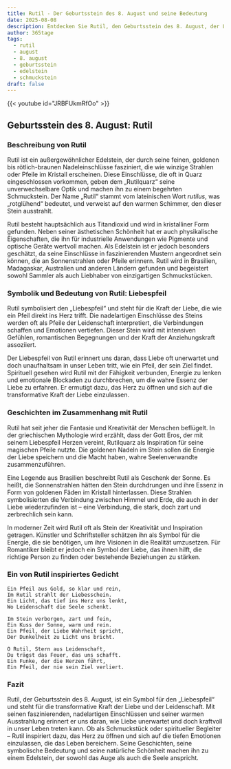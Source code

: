 ```yaml
---
title: Rutil - Der Geburtsstein des 8. August und seine Bedeutung
date: 2025-08-08
description: Entdecken Sie Rutil, den Geburtsstein des 8. August, der Liebespfeil symbolisiert. Seine Symbolik und Geschichte werden Sie inspirieren.
author: 365tage
tags:
  - rutil
  - august
  - 8. august
  - geburtsstein
  - edelstein
  - schmuckstein
draft: false
---
```


{{< youtube id="JRBFUkmRfOo" >}}

## Geburtsstein des 8. August: Rutil

### Beschreibung von Rutil

Rutil ist ein außergewöhnlicher Edelstein, der durch seine feinen, goldenen bis rötlich-braunen Nadeleinschlüsse fasziniert, die wie winzige Strahlen oder Pfeile im Kristall erscheinen. Diese Einschlüsse, die oft in Quarz eingeschlossen vorkommen, geben dem „Rutilquarz“ seine unverwechselbare Optik und machen ihn zu einem begehrten Schmuckstein. Der Name „Rutil“ stammt vom lateinischen Wort _rutilus_, was „rotglühend“ bedeutet, und verweist auf den warmen Schimmer, den dieser Stein ausstrahlt.

Rutil besteht hauptsächlich aus Titandioxid und wird in kristalliner Form gefunden. Neben seiner ästhetischen Schönheit hat er auch physikalische Eigenschaften, die ihn für industrielle Anwendungen wie Pigmente und optische Geräte wertvoll machen. Als Edelstein ist er jedoch besonders geschätzt, da seine Einschlüsse in faszinierenden Mustern angeordnet sein können, die an Sonnenstrahlen oder Pfeile erinnern. Rutil wird in Brasilien, Madagaskar, Australien und anderen Ländern gefunden und begeistert sowohl Sammler als auch Liebhaber von einzigartigen Schmuckstücken.

### Symbolik und Bedeutung von Rutil: Liebespfeil

Rutil symbolisiert den „Liebespfeil“ und steht für die Kraft der Liebe, die wie ein Pfeil direkt ins Herz trifft. Die nadelartigen Einschlüsse des Steins werden oft als Pfeile der Leidenschaft interpretiert, die Verbindungen schaffen und Emotionen vertiefen. Dieser Stein wird mit intensiven Gefühlen, romantischen Begegnungen und der Kraft der Anziehungskraft assoziiert.

Der Liebespfeil von Rutil erinnert uns daran, dass Liebe oft unerwartet und doch unaufhaltsam in unser Leben tritt, wie ein Pfeil, der sein Ziel findet. Spirituell gesehen wird Rutil mit der Fähigkeit verbunden, Energie zu lenken und emotionale Blockaden zu durchbrechen, um die wahre Essenz der Liebe zu erfahren. Er ermutigt dazu, das Herz zu öffnen und sich auf die transformative Kraft der Liebe einzulassen.

### Geschichten im Zusammenhang mit Rutil

Rutil hat seit jeher die Fantasie und Kreativität der Menschen beflügelt. In der griechischen Mythologie wird erzählt, dass der Gott Eros, der mit seinem Liebespfeil Herzen vereint, Rutilquarz als Inspiration für seine magischen Pfeile nutzte. Die goldenen Nadeln im Stein sollen die Energie der Liebe speichern und die Macht haben, wahre Seelenverwandte zusammenzuführen.

Eine Legende aus Brasilien beschreibt Rutil als Geschenk der Sonne. Es heißt, die Sonnenstrahlen hätten den Stein durchdrungen und ihre Essenz in Form von goldenen Fäden im Kristall hinterlassen. Diese Strahlen symbolisierten die Verbindung zwischen Himmel und Erde, die auch in der Liebe wiederzufinden ist – eine Verbindung, die stark, doch zart und zerbrechlich sein kann.

In moderner Zeit wird Rutil oft als Stein der Kreativität und Inspiration getragen. Künstler und Schriftsteller schätzen ihn als Symbol für die Energie, die sie benötigen, um ihre Visionen in die Realität umzusetzen. Für Romantiker bleibt er jedoch ein Symbol der Liebe, das ihnen hilft, die richtige Person zu finden oder bestehende Beziehungen zu stärken.

### Ein von Rutil inspiriertes Gedicht

```
Ein Pfeil aus Gold, so klar und rein,  
Im Rutil strahlt der Liebesschein.  
Ein Licht, das tief ins Herz uns lenkt,  
Wo Leidenschaft die Seele schenkt.  

Im Stein verborgen, zart und fein,  
Ein Kuss der Sonne, warm und rein.  
Ein Pfeil, der Liebe Wahrheit spricht,  
Der Dunkelheit zu Licht uns bricht.  

O Rutil, Stern aus Leidenschaft,  
Du trägst das Feuer, das uns schafft.  
Ein Funke, der die Herzen führt,  
Ein Pfeil, der nie sein Ziel verliert.  
```

### Fazit

Rutil, der Geburtsstein des 8. August, ist ein Symbol für den „Liebespfeil“ und steht für die transformative Kraft der Liebe und der Leidenschaft. Mit seinen faszinierenden, nadelartigen Einschlüssen und seiner warmen Ausstrahlung erinnert er uns daran, wie Liebe unerwartet und doch kraftvoll in unser Leben treten kann. Ob als Schmuckstück oder spiritueller Begleiter – Rutil inspiriert dazu, das Herz zu öffnen und sich auf die tiefen Emotionen einzulassen, die das Leben bereichern. Seine Geschichten, seine symbolische Bedeutung und seine natürliche Schönheit machen ihn zu einem Edelstein, der sowohl das Auge als auch die Seele anspricht.
